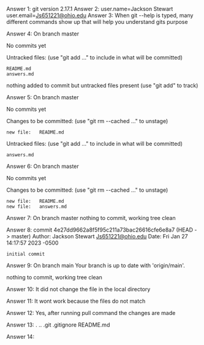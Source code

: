 Answer 1: git version 2.17.1
Answer 2: user.name=Jackson Stewart
	  user.email=Js651221@ohio.edu
Answer 3: When git --help is typed, many different commands show up that will help you understand gits purpose


Answer 4: 
On branch master

No commits yet

Untracked files:
  (use "git add <file>..." to include in what will be committed)

	README.md
	answers.md

nothing added to commit but untracked files present (use "git add" to track)


Answer 5: 
On branch master

No commits yet

Changes to be committed:
  (use "git rm --cached <file>..." to unstage)

	new file:   README.md

Untracked files:
  (use "git add <file>..." to include in what will be committed)

	answers.md


Answer 6: 
On branch master

No commits yet

Changes to be committed:
  (use "git rm --cached <file>..." to unstage)

	new file:   README.md
	new file:   answers.md


Answer 7: 
On branch master
nothing to commit, working tree clean


Answer 8:
commit 4e27dd9662a8f5f95c211a73bac26616cfe6e8a7 (HEAD -> master)
Author: Jackson Stewart <Js651221@ohio.edu>
Date:   Fri Jan 27 14:17:57 2023 -0500

    initial commit


Answer 9:
On branch main
Your branch is up to date with 'origin/main'.

nothing to commit, working tree clean


Answer 10: It did not change the file in the local directory

Answer 11: It wont work because the files do not match

Answer 12: Yes, after running pull command the changes are made

Answer 13: 
.  ..  .git  .gitignore  README.md


Answer 14: 
